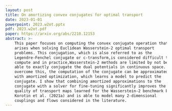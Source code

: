 ```yaml
---
layout: post
title: On amortizing convex conjugates for optimal transport
date: 2023-01-01
powerpoint: 2023.w2ot.pptx
pdf: 2023.w2ot.pdf
paper: https://arxiv.org/abs/2210.12153
abstract: >-
    This paper focuses on computing the convex conjugate operation that
    arises when solving Euclidean Wasserstein-2 optimal transport
    problems. This conjugation, which is also referred to as the
    Legendre-Fenchel conjugate or c-transform,is considered difficult to
    compute and in practice,Wasserstein-2 methods are limited by not being
    able to exactly conjugate the dual potentials in continuous space. To
    overcome this, the computation of the conjugate can be approximated
    with amortized optimization, which learns a model to predict the
    conjugate. I show that combining amortized approximations to the
    conjugate with a solver for fine-tuning significantly improves the
    quality of transport maps learned for the Wasserstein-2 benchmark by
    Korotin et al. (2021a) and is able to model many 2-dimensional
    couplings and flows considered in the literature.
---
```

